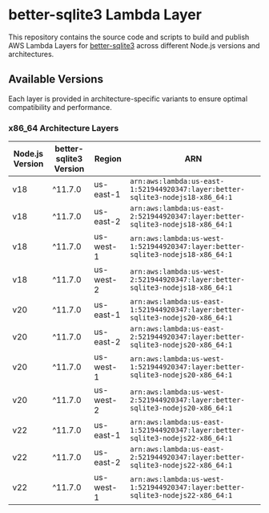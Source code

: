 # better-sqlite3 Lambda Layer

This repository contains the source code and scripts to build and publish AWS Lambda Layers for [better-sqlite3](https://github.com/WiseLibs/better-sqlite3) across different Node.js versions and architectures.

## Available Versions

Each layer is provided in architecture-specific variants to ensure optimal compatibility and performance.

### x86_64 Architecture Layers

| Node.js Version | better-sqlite3 Version | Region | ARN |
|----------------|----------------------|---------|-----|
| v18 | ^11.7.0 | us-east-1 | `arn:aws:lambda:us-east-1:521944920347:layer:better-sqlite3-nodejs18-x86_64:1` |
| v18 | ^11.7.0 | us-east-2 | `arn:aws:lambda:us-east-2:521944920347:layer:better-sqlite3-nodejs18-x86_64:1` |
| v18 | ^11.7.0 | us-west-1 | `arn:aws:lambda:us-west-1:521944920347:layer:better-sqlite3-nodejs18-x86_64:1` |
| v18 | ^11.7.0 | us-west-2 | `arn:aws:lambda:us-west-2:521944920347:layer:better-sqlite3-nodejs18-x86_64:1` |
| v20 | ^11.7.0 | us-east-1 | `arn:aws:lambda:us-east-1:521944920347:layer:better-sqlite3-nodejs20-x86_64:1` |
| v20 | ^11.7.0 | us-east-2 | `arn:aws:lambda:us-east-2:521944920347:layer:better-sqlite3-nodejs20-x86_64:1` |
| v20 | ^11.7.0 | us-west-1 | `arn:aws:lambda:us-west-1:521944920347:layer:better-sqlite3-nodejs20-x86_64:1` |
| v20 | ^11.7.0 | us-west-2 | `arn:aws:lambda:us-west-2:521944920347:layer:better-sqlite3-nodejs20-x86_64:1` |
| v22 | ^11.7.0 | us-east-1 | `arn:aws:lambda:us-east-1:521944920347:layer:better-sqlite3-nodejs22-x86_64:1` |
| v22 | ^11.7.0 | us-east-2 | `arn:aws:lambda:us-east-2:521944920347:layer:better-sqlite3-nodejs22-x86_64:1` |
| v22 | ^11.7.0 | us-west-1 | `arn:aws:lambda:us-west-1:521944920347:layer:better-sqlite3-nodejs22-x86_64:1` |
